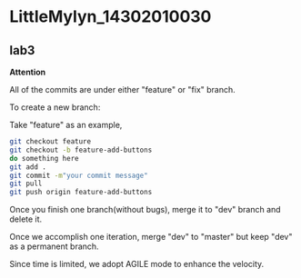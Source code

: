 # LittleMylyn_14302010030

## lab3

**Attention**

All of the commits are under either "feature" or "fix" branch.

To create a new branch:

Take "feature" as an example,

```bash
git checkout feature
git checkout -b feature-add-buttons
do something here
git add .
git commit -m"your commit message"
git pull
git push origin feature-add-buttons
```

Once you finish one branch(without bugs), merge it to "dev" branch and delete it.

Once we accomplish one iteration, merge "dev" to "master" but keep "dev" as a permanent branch.

Since time is limited, we adopt AGILE mode to enhance the velocity.


